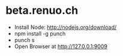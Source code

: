 beta.renuo.ch
=============
* Install Node: http://nodejs.org/download/
* npm install -g punch
* punch s
* Open Browser at http://127.0.0.1:9009
